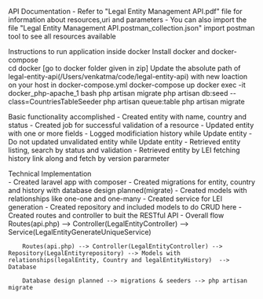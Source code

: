 API Documentation
	- Refer to "Legal Entity Management API.pdf" file for information about resources,uri and parameters
	- You can also import the file "Legal Entity Management API.postman_collection.json" import postman tool to see all resources available	

Instructions to run application inside docker
	Install docker and docker-compose	
	cd docker [go to docker folder given in zip]
	Update the absolute path of legal-entity-api(/Users/venkatma/code/legal-entity-api) with new loaction on your host in docker-compose.yml 
	docker-compose up
	docker exec -it docker_php-apache_1 bash 
	php artisan migrate
	php artisan db:seed --class=CountriesTableSeeder
	php artisan queue:table
	php artisan migrate

Basic functionality accomplished
	- Created entity with name, country and status
	- Created job for successful validation of a resource
	- Updated entity with one or more fields
	- Logged modificiation history while Update entity
	- Do not updated unvalidated entity while Update entity
	- Retrieve​d ​entity listing​, search by status and validation
	- Retrieve​d ​entity by LEI fetching history link along and fetch by version pararmeter

Technical Implementation	
	- Created laravel app with composer
	- Created migrations for entity, country and history with database design planned(migrate)
	- Created models with relationships like one-one and one-many
	- Created service for LEI generation
	- Created repository and included models to do CRUD here
	- Created routes and controller to buit the RESTful API
	- Overall flow
		Routes(api.php) --> Controller(LegalEntityController) --> Service(LegalEntityGenerateUniqueService)

		Routes(api.php) --> Controller(LegalEntityController) --> Repository(LegalEntityrepository) --> Models with relationships(legalEntity, Country and legalEntityHistory)  --> Database

		Database design planned --> migrations & seeders --> php artisan migrate